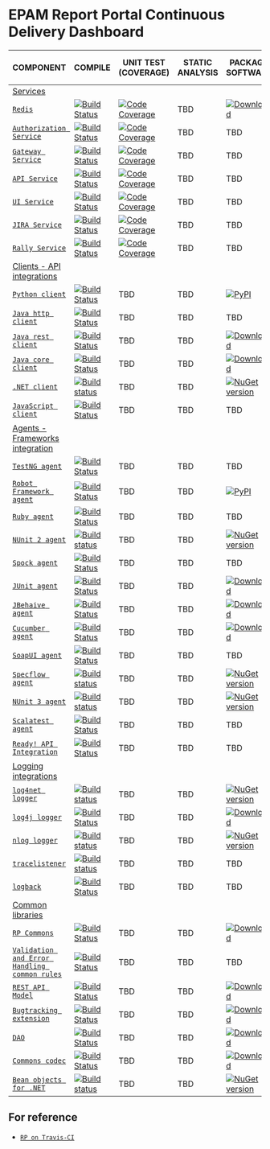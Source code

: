 # EPAM Report Portal Continuous Delivery Dashboard

| COMPONENT                                                                             | COMPILE | UNIT TEST (COVERAGE) | STATIC ANALYSIS | PACKAGE SOFTWARE | BUILD ENV | CREATE DB | DEPLOY | RUN ACCEPTANCE TESTS | LOAD TESTING | PERF TESTING | RELEASE |
| ---                                                                                   | ---     | ---       | ---             | ---              | ---       | ---       | ---    | ---                  | ---          | ---          | ---     | 
| [Services](https://github.com/reportportal?utf8=%E2%9C%93&q=service-) ||||||||||||
| [`Redis`](https://github.com/reportportal/service-registry)                           | [![Build Status](https://travis-ci.org/reportportal/service-registry.svg?branch=master)](https://travis-ci.org/reportportal/service-registry)      | [![Code Coverage](https://codecov.io/gh/reportportal/service-registry/branch/master/graph/badge.svg)](https://codecov.io/gh/reportportal/service-registry) | TBD              | [ ![Download](https://api.bintray.com/packages/epam/reportportal/service-registry/images/download.svg) ](https://bintray.com/epam/reportportal/service-registry/_latestVersion) | TBD        | TBD        | TBD     | TBD                   | TBD           | TBD           | TBD      |
| [`Authorization Service`](https://github.com/reportportal/service-authorization)      | [![Build Status](https://travis-ci.org/reportportal/service-authorization.svg?branch=master)](https://travis-ci.org/reportportal/service-authorization) | [![Code Coverage](https://codecov.io/gh/reportportal/service-authorization/branch/master/graph/badge.svg)](https://codecov.io/gh/reportportal/service-authorization) | TBD              | TBD               | TBD        | TBD        | TBD     | TBD                   | TBD           | TBD           | TBD      |
| [`Gateway Service`](https://github.com/reportportal/service-gateway)                  | [![Build Status](https://travis-ci.org/reportportal/service-gateway.svg?branch=master)](https://travis-ci.org/reportportal/service-gateway) | [![Code Coverage](https://codecov.io/gh/reportportal/service-gateway/branch/master/graph/badge.svg)](https://codecov.io/gh/reportportal/service-gateway) | TBD              | TBD               | TBD        | TBD        | TBD     | TBD                   | TBD           | TBD           | TBD      |
| [`API Service`](https://github.com/reportportal/service-api)                          | [![Build Status](https://travis-ci.org/reportportal/service-api.svg?branch=master)](https://travis-ci.org/reportportal/service-api) | [![Code Coverage](https://codecov.io/gh/reportportal/service-api/branch/master/graph/badge.svg)](https://codecov.io/gh/reportportal/service-api) | TBD              | TBD               | TBD        | TBD        | TBD     | TBD                   | TBD           | TBD           | TBD      |
| [`UI Service`](https://github.com/reportportal/service-ui)                            | [![Build Status](https://travis-ci.org/reportportal/service-ui.svg?branch=master)](https://travis-ci.org/reportportal/service-ui) | [![Code Coverage](https://codecov.io/gh/reportportal/service-ui/branch/master/graph/badge.svg)](https://codecov.io/gh/reportportal/service-ui) | TBD              | TBD               | TBD        | TBD        | TBD     | TBD                   | TBD           | TBD           | TBD      |
| [`JIRA Service`](https://github.com/reportportal/service-jira)                        | [![Build Status](https://travis-ci.org/reportportal/service-jira.svg?branch=master)](https://travis-ci.org/reportportal/service-jira) | [![Code Coverage](https://codecov.io/gh/reportportal/service-jira/branch/master/graph/badge.svg)](https://codecov.io/gh/reportportal/service-jira) | TBD              | TBD               | TBD        | TBD        | TBD     | TBD                   | TBD           | TBD           | TBD      |
| [`Rally Service`](https://github.com/reportportal/service-rally)                      | [![Build Status](https://travis-ci.org/reportportal/service-rally.svg?branch=master)](https://travis-ci.org/reportportal/service-rally) | [![Code Coverage](https://codecov.io/gh/reportportal/service-rally/branch/master/graph/badge.svg)](https://codecov.io/gh/reportportal/service-rally) | TBD              | TBD               | TBD        | TBD        | TBD     | TBD                   | TBD           | TBD           | TBD      |
| [Clients - API integrations](https://github.com/reportportal?utf8=%E2%9C%93&q=agent-) ||||||||||||
| [`Python client`](https://github.com/reportportal/client-Python)                      | [![Build Status](https://travis-ci.org/reportportal/client-Python.svg?branch=master)](https://travis-ci.org/reportportal/client-Python) | TBD        | TBD              | [![PyPI](https://img.shields.io/pypi/v/reportportal-client.svg?maxAge=2592000)](https://pypi.python.org/pypi/reportportal-client) | TBD        | TBD        | TBD     | TBD                   | TBD           | TBD           | TBD      |
| [`Java http client`](https://github.com/reportportal/client-java-httpclient-repacked) | [![Build Status](https://travis-ci.org/reportportal/client-java-httpclient-repacked.svg?branch=master)](https://travis-ci.org/reportportal/client-java-httpclient-repacked) | TBD        | TBD              | TBD               | TBD        | TBD        | TBD     | TBD                   | TBD           | TBD           | TBD      |
| [`Java rest client`](https://github.com/reportportal/client-java-rest-core)           | [![Build Status](https://travis-ci.org/reportportal/client-java-rest-core.svg?branch=master)](https://travis-ci.org/reportportal/client-java-rest-core) | TBD        | TBD              | [![Download](https://api.bintray.com/packages/epam/reportportal/rest-client-core/images/download.svg)](https://bintray.com/epam/reportportal/rest-client-core/_latestVersion) | TBD        | TBD        | TBD     | TBD                   | TBD           | TBD           | TBD      |
| [`Java core client`](https://github.com/reportportal/client-java-core)                | [![Build Status](https://travis-ci.org/reportportal/client-java-core.svg?branch=master)](https://travis-ci.org/reportportal/client-java-core) | TBD        | TBD              | [![Download](https://api.bintray.com/packages/epam/reportportal/client-java-core/images/download.svg) ](https://bintray.com/epam/reportportal/client-java-core/_latestVersion) | TBD        | TBD        | TBD     | TBD                   | TBD           | TBD           | TBD      |
| [`.NET client`](https://github.com/reportportal/client-net)                           | [![Build status](https://ci.appveyor.com/api/projects/status/thjw94949tm5lbw5?svg=true)](https://ci.appveyor.com/project/nvborisenko/client-net) | TBD        | TBD              | [![NuGet version](https://badge.fury.io/nu/reportportal.client.svg)](https://badge.fury.io/nu/reportportal.client) | TBD        | TBD        | TBD     | TBD                   | TBD           | TBD           | TBD      |
| [`JavaScript client`](https://github.com/reportportal/client-javascript)              | [![Build Status](https://travis-ci.org/reportportal/client-javascript.svg?branch=master)](https://travis-ci.org/reportportal/client-javascript) | TBD        | TBD              | TBD               | TBD        | TBD        | TBD     | TBD                   | TBD           | TBD           | TBD      |
| [Agents - Frameworks integration](https://github.com/reportportal?utf8=%E2%9C%93&q=agent-) ||||||||||||
| [`TestNG agent`](https://github.com/reportportal/agent-java-testNG)                   | [![Build Status](https://travis-ci.org/reportportal/agent-java-testNG.svg?branch=master)](https://travis-ci.org/reportportal/agent-java-testNG)| TBD        | TBD              | TBD               | TBD        | TBD        | TBD     | TBD                   | TBD           | TBD           | TBD      |
| [`Robot Framework agent`](https://github.com/reportportal/agent-Python-RobotFramework) | [![Build Status](https://travis-ci.org/reportportal/agent-Python-RobotFramework.svg?branch=master)](https://travis-ci.org/reportportal/agent-Python-RobotFramework) | TBD        | TBD              | [![PyPI](https://img.shields.io/pypi/v/robotframework-reportportal.svg?maxAge=2592000)](https://pypi.python.org/pypi/robotframework-reportportal) | TBD        | TBD        | TBD     | TBD                   | TBD           | TBD           | TBD      |
| [`Ruby agent`](https://github.com/reportportal/agent-ruby)                            | [![Build Status](https://travis-ci.org/reportportal/agent-ruby.svg?branch=master)](https://travis-ci.org/reportportal/agent-ruby) | TBD        | TBD              | TBD               | TBD        | TBD        | TBD     | TBD                   | TBD           | TBD           | TBD      |
| [`NUnit 2 agent`](https://github.com/reportportal/agent-net-nunit2)                   | [![Build status](https://ci.appveyor.com/api/projects/status/tbxdsfppppv14dfn?svg=true)](https://ci.appveyor.com/project/nvborisenko/agent-net-nunit2) | TBD        | TBD              | [![NuGet version](https://badge.fury.io/nu/reportportal.nunit.svg)](https://badge.fury.io/nu/reportportal.nunit) | TBD        | TBD        | TBD     | TBD                   | TBD           | TBD           | TBD      |
| [`Spock agent`](https://github.com/reportportal/agent-java-spock)                     | [![Build Status](https://travis-ci.org/reportportal/agent-java-spock.svg?branch=master)](https://travis-ci.org/reportportal/agent-java-spock) | TBD        | TBD              | TBD               | TBD        | TBD        | TBD     | TBD                   | TBD           | TBD           | TBD      |
| [`JUnit agent`](https://github.com/reportportal/agent-java-junit)                     | [![Build Status](https://travis-ci.org/reportportal/agent-java-junit.svg?branch=master)](https://travis-ci.org/reportportal/agent-java-junit) | TBD        | TBD | [![Download](https://api.bintray.com/packages/epam/reportportal/agent-java-junit/images/download.svg) ](https://bintray.com/epam/reportportal/agent-java-junit/_latestVersion) | TBD        | TBD        | TBD     | TBD                   | TBD           | TBD           | TBD      |
| [`JBehaive agent`](https://github.com/reportportal/agent-java-jbehave)                | [![Build Status](https://travis-ci.org/reportportal/agent-java-jbehave.svg?branch=master)](https://travis-ci.org/reportportal/agent-java-jbehave) | TBD        |  TBD | [![Download](https://api.bintray.com/packages/epam/reportportal/agent-java-jbehave/images/download.svg)](https://bintray.com/epam/reportportal/agent-java-jbehave/_latestVersion) | TBD        | TBD        | TBD     | TBD                   | TBD           | TBD           | TBD      |
| [`Cucumber agent`](https://github.com/reportportal/agent-java-cucumber)               | [![Build Status](https://travis-ci.org/reportportal/agent-java-cucumber.svg?branch=master)](https://travis-ci.org/reportportal/agent-java-cucumber) | TBD        | TBD              | [ ![Download](https://api.bintray.com/packages/epam/reportportal/agent-java-cucumber/images/download.svg) ](https://bintray.com/epam/reportportal/agent-java-cucumber/_latestVersion) | TBD        | TBD        | TBD     | TBD                   | TBD           | TBD           | TBD      |
| [`SoapUI agent`](https://github.com/reportportal/agent-java-soapui)                   | [![Build Status](https://travis-ci.org/reportportal/agent-java-soapui.svg?branch=master)](https://travis-ci.org/reportportal/agent-java-soapui) | TBD        | TBD              | TBD               | TBD        | TBD        | TBD     | TBD                   | TBD           | TBD           | TBD      |
| [`Specflow agent`](https://github.com/reportportal/agent-net-specflow)                | [![Build status](https://ci.appveyor.com/api/projects/status/k9gnrmlt3yo5gl4g?svg=true)](https://ci.appveyor.com/project/nvborisenko/agent-net-specflow) | TBD        | TBD              | [![NuGet version](https://badge.fury.io/nu/reportportal.specflow.svg)](https://badge.fury.io/nu/reportportal.specflow) | TBD        | TBD        | TBD     | TBD                   | TBD           | TBD           | TBD      |
| [`NUnit 3 agent`](https://github.com/reportportal/agent-net-nunit)                    | [![Build status](https://ci.appveyor.com/api/projects/status/q4l1kw3xrbi79m7i/branch/master?svg=true)](https://ci.appveyor.com/project/nvborisenko/agent-net-nunit/branch/master) | TBD        | TBD              | [![NuGet version](https://badge.fury.io/nu/reportportal.nunit.svg)](https://badge.fury.io/nu/reportportal.nunit) | TBD        | TBD        | TBD     | TBD                   | TBD           | TBD           | TBD      |
| [`Scalatest agent`](https://github.com/reportportal/agent-scala-scalatest)            | [![Build Status](https://travis-ci.org/reportportal/agent-scala-scalatest.svg?branch=master)](https://travis-ci.org/reportportal/agent-scala-scalatest) | TBD        | TBD              | TBD               | TBD        | TBD        | TBD     | TBD                   | TBD           | TBD           | TBD      |
| [`Ready! API Integration`](https://github.com/reportportal/agent-readyapi)            | [![Build Status](https://travis-ci.org/reportportal/agent-readyapi.svg?branch=master)](https://travis-ci.org/reportportal/agent-readyapi) | TBD        | TBD              | TBD               | TBD        | TBD        | TBD     | TBD                   | TBD           | TBD           | TBD      |
| [Logging integrations](https://github.com/reportportal?utf8=%E2%9C%93&q=logger-) ||||||||||||
| [`log4net logger`](https://github.com/reportportal/logger-net-log4net)                | [![Build status](https://ci.appveyor.com/api/projects/status/649dujaserywuchy?svg=true)](https://ci.appveyor.com/project/nvborisenko/logger-net-log4net) | TBD        | TBD              | [![NuGet version](https://badge.fury.io/nu/reportportal.log4net.svg)](https://badge.fury.io/nu/reportportal.log4net) | TBD        | TBD        | TBD     | TBD                   | TBD           | TBD           | TBD      |
| [`log4j logger`](https://github.com/reportportal/logger-java-log4j)                   | [![Build Status](https://travis-ci.org/reportportal/logger-java-log4j.svg?branch=master)](https://travis-ci.org/reportportal/logger-java-log4j) | TBD        | TBD              |  [ ![Download](https://api.bintray.com/packages/epam/reportportal/logger-java-log4j/images/download.svg) ](https://bintray.com/epam/reportportal/logger-java-log4j/_latestVersion) | TBD        | TBD        | TBD     | TBD                   | TBD           | TBD           | TBD      |
| [`nlog logger`](https://github.com/reportportal/logger-net-nlog)                      | [![Build status](https://ci.appveyor.com/api/projects/status/99gs8ib4ucth6uj7?svg=true)](https://ci.appveyor.com/project/nvborisenko/logger-net-nlog) | TBD        | TBD              | [![NuGet version](https://badge.fury.io/nu/reportportal.nlog.svg)](https://badge.fury.io/nu/reportportal.nlog) | TBD        | TBD        | TBD     | TBD                   | TBD           | TBD           | TBD      |
| [`tracelistener`](https://github.com/reportportal/logger-net-tracelistener)           | [![Build status](https://ci.appveyor.com/api/projects/status/jipm6r9qfbwlrwjm?svg=true)](https://ci.appveyor.com/project/nvborisenko/logger-net-tracelistener) | TBD        | TBD              | TBD               | TBD        | TBD        | TBD     | TBD                   | TBD           | TBD           | TBD      |
| [`logback`](https://github.com/reportportal/logger-java-logback)                      | [![Build Status](https://travis-ci.org/reportportal/logger-java-logback.svg?branch=master)](https://travis-ci.org/reportportal/logger-java-logback) | TBD        | TBD              | TBD               | TBD        | TBD        | TBD     | TBD                   | TBD           | TBD           | TBD      |
| [Common libraries](https://github.com/reportportal?utf8=%E2%9C%93&q=commons-) ||||||||||||
| [`RP Commons`](https://github.com/reportportal/commons)                               | [![Build Status](https://travis-ci.org/reportportal/commons.svg?branch=master)](https://travis-ci.org/reportportal/commons) | TBD        | TBD              | [![Download](https://api.bintray.com/packages/epam/reportportal/commons/images/download.svg) ](https://bintray.com/epam/reportportal/commons/_latestVersion) | TBD        | TBD        | TBD     | TBD                   | TBD           | TBD           | TBD      |
| [`Validation and Error Handling common rules`](https://github.com/reportportal/commons-rules) | [![Build Status](https://travis-ci.org/reportportal/commons-rules.svg?branch=master)](https://travis-ci.org/reportportal/commons-rules) | TBD        | TBD              | TBD               | TBD        | TBD        | TBD     | TBD                   | TBD           | TBD           | TBD      |
| [`REST API Model`](https://github.com/reportportal/commons-model)                     | [![Build Status](https://travis-ci.org/reportportal/commons-model.svg?branch=master)](https://travis-ci.org/reportportal/commons-model) | TBD        | TBD              | [ ![Download](https://api.bintray.com/packages/epam/reportportal/commons-model/images/download.svg) ](https://bintray.com/epam/reportportal/commons-model/_latestVersion) | TBD        | TBD        | TBD     | TBD                   | TBD           | TBD           | TBD      |
| [`Bugtracking extension`](https://github.com/reportportal/commons-bugtracking)        | [![Build Status](https://travis-ci.org/reportportal/commons-bugtracking.svg?branch=master)](https://travis-ci.org/reportportal/commons-bugtracking) | TBD        | TBD              | [ ![Download](https://api.bintray.com/packages/epam/reportportal/commons-bugtracking/images/download.svg) ](https://bintray.com/epam/reportportal/commons-bugtracking/_latestVersion) | TBD        | TBD        | TBD     | TBD                   | TBD           | TBD           | TBD      |
| [`DAO`](https://github.com/reportportal/commons-dao)                                  | [![Build Status](https://travis-ci.org/reportportal/commons-dao.svg?branch=master)](https://travis-ci.org/reportportal/commons-dao) | TBD        | TBD              | [ ![Download](https://api.bintray.com/packages/epam/reportportal/commons-dao/images/download.svg) ](https://bintray.com/epam/reportportal/commons-dao/_latestVersion) | TBD        | TBD        | TBD     | TBD                   | TBD           | TBD           | TBD      |
| [`Commons codec`](https://github.com/reportportal/commons-codec-repacked)             | [![Build Status](https://travis-ci.org/reportportal/commons-codec-repacked.svg?branch=master)](https://travis-ci.org/reportportal/commons-codec-repacked)| TBD        | TBD              | [![Download](https://api.bintray.com/packages/epam/reportportal/commons-codec-repacked/images/download.svg) ](https://bintray.com/epam/reportportal/commons-codec-repacked/_latestVersion) | TBD        | TBD        | TBD     | TBD                   | TBD           | TBD           | TBD      |
| [`Bean objects for .NET`](https://github.com/reportportal/commons-net)                | [![Build status](https://ci.appveyor.com/api/projects/status/al55r7ou2wkx67pj?svg=true)](https://ci.appveyor.com/project/nvborisenko/commons-net) | TBD        | TBD              | [![NuGet version](https://badge.fury.io/nu/reportportal.shared.svg)](https://badge.fury.io/nu/reportportal.shared) | TBD        | TBD        | TBD     | TBD                   | TBD           | TBD           | TBD      |

## For reference
* [`RP on Travis-CI`](https://travis-ci.org/reportportal/)
